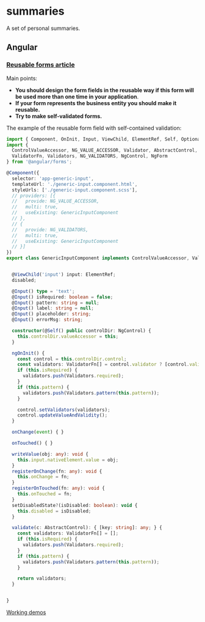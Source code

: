 # summaries
A set of personal summaries. 

## Angular

### [Reusable forms article](https://blog.angularindepth.com/reducing-the-forms-boilerplate-make-your-angular-forms-reusable-ee06d7c07f47)

Main points:

 - **You should design the form fields in the reusable way if this form will be used more than one time in your application**.
 - **If your form represents the business entity you should make it reusable.**
 - **Try to make self-validated forms.**

The example of the reusable form field with self-contained validation:

```typescript
import { Component, OnInit, Input, ViewChild, ElementRef, Self, Optional, forwardRef } from '@angular/core';
import {
  ControlValueAccessor, NG_VALUE_ACCESSOR, Validator, AbstractControl,
  ValidatorFn, Validators, NG_VALIDATORS, NgControl, NgForm
} from '@angular/forms';

@Component({
  selector: 'app-generic-input',
  templateUrl: './generic-input.component.html',
  styleUrls: ['./generic-input.component.scss'],
  // providers: [{
  //   provide: NG_VALUE_ACCESSOR,
  //   multi: true,
  //   useExisting: GenericInputComponent
  // },
  // {
  //   provide: NG_VALIDATORS,
  //   multi: true,
  //   useExisting: GenericInputComponent
  // }]
})
export class GenericInputComponent implements ControlValueAccessor, Validator, OnInit {


  @ViewChild('input') input: ElementRef;
  disabled;

  @Input() type = 'text';
  @Input() isRequired: boolean = false;
  @Input() pattern: string = null;
  @Input() label: string = null;
  @Input() placeholder: string;
  @Input() errorMsg: string;

  constructor(@Self() public controlDir: NgControl) {
    this.controlDir.valueAccessor = this;
  }

  ngOnInit() {
    const control = this.controlDir.control;
    const validators: ValidatorFn[] = control.validator ? [control.validator] : [];
    if (this.isRequired) {
      validators.push(Validators.required);
    }
    if (this.pattern) {
      validators.push(Validators.pattern(this.pattern));
    }

    control.setValidators(validators);
    control.updateValueAndValidity();
  }

  onChange(event) { }

  onTouched() { }

  writeValue(obj: any): void {
    this.input.nativeElement.value = obj;
  }
  registerOnChange(fn: any): void {
    this.onChange = fn;
  }
  registerOnTouched(fn: any): void {
    this.onTouched = fn;
  }
  setDisabledState?(isDisabled: boolean): void {
    this.disabled = isDisabled;
  }

  validate(c: AbstractControl): { [key: string]: any; } {
    const validators: ValidatorFn[] = [];
    if (this.isRequired) {
      validators.push(Validators.required);
    }
    if (this.pattern) {
      validators.push(Validators.pattern(this.pattern));
    }

    return validators;
  }


}
```

[Working demos](https://stackblitz.com/edit/angular-generic-forms-examples)


